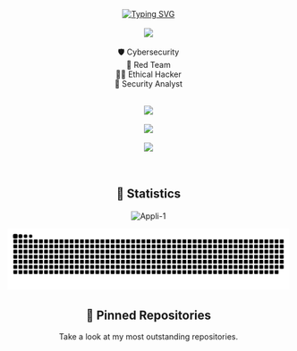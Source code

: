 <div identificación="encabezado" align="center">
    <a href="https://git.io/typing-svg"><img src="https://readme-typing-svg.herokuapp.com?font=Fira+Code&weight=700&size=25&pause=1000000000&color=14a8c2&center=true&vCenter=true&width=435&lines=Welcome+to+my+github" alt="Typing SVG" /></a>
</div >
<br>

<div identificación="centro" align="center">
    <a href="https://git.io/typing-svg"><div align="center" identificación="centro"><img src="https://readme-typing-svg.herokuapp.com?font=Fira+Code&weight=700&size=25&pause=100000000&color=adabab&center=true&vCenter=true&width=435&lines=%3C+About+Me+%3E" /></div></a>
</div>
<p align="center">🛡️ Cybersecurity<br>🔴 Red Team<br>👨‍💻 Ethical Hacker<br>🔎 Security Analyst</p>

<br>

<div identificación="centro" align="center">
    <a href="https://git.io/typing-svg"><img src="https://readme-typing-svg.herokuapp.com?font=Fira+Code&weight=700&size=25&pause=10000000&color=adabab&center=true&vCenter=true&width=435&lines=%3C+My+Mastered+Skills+%3E" /></a>
</div>
<p align="center">
  <a href="https://skillicons.dev">
    <img src="https://skillicons.dev/icons?i=bash,docker,nodejs,js,linux,rust,php,powershell" />
  </a>
</p>
<p align="center">
  <a href="https://skillicons.dev">
    <img src="https://skillicons.dev/icons?i=postgres,mysql,html,py,vscode,wordpress," />
  </a>
</p><br>

<h2 align="center">👻 Statistics</h2>

<p align="center"><img align="center" src="https://github-readme-stats.vercel.app/api/top-langs?username=Appli-1&show_icons=true&locale=en&layout=compact&theme=github_dark" alt="Appli-1" /></p>

<p align="center"><img src="https://raw.githubusercontent.com/platane/snk/output/github-contribution-grid-snake-dark.svg" alt="Snake animation" /></p>
<!--<img src="https://media.giphy.com/media/IcJ6n6VJNjRNS/giphy.gif" width="200"/>gato-->

<h2 align="center">📌 Pinned Repositories</h2>
<p align="center">Take a look at my most outstanding repositories.</p>
